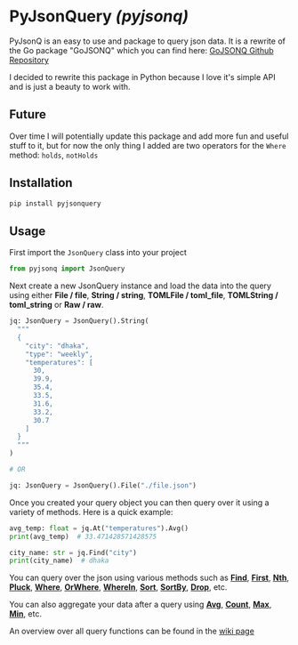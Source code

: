 # PyJsonQuery *(pyjsonq)*

PyJsonQ is an easy to use and package to query json data.
It is a rewrite of the Go package "GoJSONQ" which you can find here:
[GoJSONQ Github Repository][gojsonq]

I decided to rewrite this package in Python because I love it's
simple API and is just a beauty to work with.

## Future

Over time I will potentially update this package and add more fun and
useful stuff to it, but for now the only thing I added are two
operators for the `Where` method: `holds`, `notHolds`

## Installation

```bash
pip install pyjsonquery
```

## Usage

First import the `JsonQuery` class into your project

```python
from pyjsonq import JsonQuery
``` 

Next create a new JsonQuery instance and load the data into the query
using either **File / file**, **String / string**,
**TOMLFile / toml_file**, **TOMLString / toml_string** or
**Raw / raw**.

```python
jq: JsonQuery = JsonQuery().String(
  """
  {
    "city": "dhaka",
    "type": "weekly",
    "temperatures": [
      30,
      39.9,
      35.4,
      33.5,
      31.6,
      33.2,
      30.7
    ]
  }
  """
)

# OR

jq: JsonQuery = JsonQuery().File("./file.json")
```

Once you created your query object you can then query over it using
a variety of methods. Here is a quick example:

```python
avg_temp: float = jq.At("temperatures").Avg()
print(avg_temp)  # 33.471428571428575

city_name: str = jq.Find("city")
print(city_name)  # dhaka
```

You can query over the json using various methods such as
[**Find**][find],
[**First**][first],
[**Nth**][nth],
[**Pluck**][pluck],
[**Where**][where],
[**OrWhere**][orWhere],
[**WhereIn**][whereIn],
[**Sort**][sort],
[**SortBy**][sortBy],
[**Drop**][drop],
etc.

You can also aggregate your data after a query using
[**Avg**][avg],
[**Count**][count],
[**Max**][max],
[**Min**][min],
etc.

An overview over all query functions can be found in the
[wiki page][wiki]


[gojsonq]: https://github.com/thedevsaddam/gojsonq
[wiki]: wiki

[find]: find
[first]: first
[nth]: nth
[pluck]: pluck
[where]: where
[orWhere]: orWhere
[whereIn]: whereIn
[sort]: sort
[sortBy]: sortBy
[drop]: drop

[avg]: avg
[count]: count
[max]: max
[min]: min
